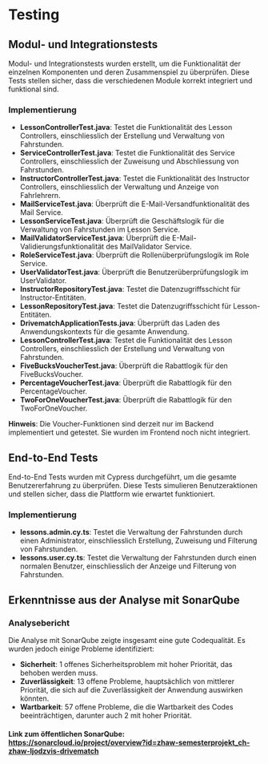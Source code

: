 # Testing

## Modul- und Integrationstests

Modul- und Integrationstests wurden erstellt, um die Funktionalität der einzelnen Komponenten und deren Zusammenspiel zu überprüfen. Diese Tests stellen sicher, dass die verschiedenen Module korrekt integriert und funktional sind.

### Implementierung

- **LessonControllerTest.java**: Testet die Funktionalität des Lesson Controllers, einschliesslich der Erstellung und Verwaltung von Fahrstunden.
- **ServiceControllerTest.java**: Testet die Funktionalität des Service Controllers, einschliesslich der Zuweisung und Abschliessung von Fahrstunden.
- **InstructorControllerTest.java**: Testet die Funktionalität des Instructor Controllers, einschliesslich der Verwaltung und Anzeige von Fahrlehrern.
- **MailServiceTest.java**: Überprüft die E-Mail-Versandfunktionalität des Mail Service.
- **LessonServiceTest.java**: Überprüft die Geschäftslogik für die Verwaltung von Fahrstunden im Lesson Service.
- **MailValidatorServiceTest.java**: Überprüft die E-Mail-Validierungsfunktionalität des MailValidator Service.
- **RoleServiceTest.java**: Überprüft die Rollenüberprüfungslogik im Role Service.
- **UserValidatorTest.java**: Überprüft die Benutzerüberprüfungslogik im UserValidator.
- **InstructorRepositoryTest.java**: Testet die Datenzugriffsschicht für Instructor-Entitäten.
- **LessonRepositoryTest.java**: Testet die Datenzugriffsschicht für Lesson-Entitäten.
- **DrivematchApplicationTests.java**: Überprüft das Laden des Anwendungskontexts für die gesamte Anwendung.
- **LessonControllerTest.java**: Testet die Funktionalität des Lesson Controllers, einschliesslich der Erstellung und Verwaltung von Fahrstunden.
- **FiveBucksVoucherTest.java**: Überprüft die Rabattlogik für den FiveBucksVoucher.
- **PercentageVoucherTest.java**: Überprüft die Rabattlogik für den PercentageVoucher.
- **TwoForOneVoucherTest.java**: Überprüft die Rabattlogik für den TwoForOneVoucher.

**Hinweis**: Die Voucher-Funktionen sind derzeit nur im Backend implementiert und getestet. Sie wurden im Frontend noch nicht integriert.

## End-to-End Tests

End-to-End Tests wurden mit Cypress durchgeführt, um die gesamte Benutzererfahrung zu überprüfen. Diese Tests simulieren Benutzeraktionen und stellen sicher, dass die Plattform wie erwartet funktioniert.

### Implementierung

- **lessons.admin.cy.ts**: Testet die Verwaltung der Fahrstunden durch einen Administrator, einschliesslich Erstellung, Zuweisung und Filterung von Fahrstunden.
- **lessons.user.cy.ts**: Testet die Verwaltung der Fahrstunden durch einen normalen Benutzer, einschliesslich der Anzeige und Filterung von Fahrstunden.

## Erkenntnisse aus der Analyse mit SonarQube

### Analysebericht

Die Analyse mit SonarQube zeigte insgesamt eine gute Codequalität. Es wurden jedoch einige Probleme identifiziert:

- **Sicherheit**: 1 offenes Sicherheitsproblem mit hoher Priorität, das behoben werden muss.
- **Zuverlässigkeit**: 13 offene Probleme, hauptsächlich von mittlerer Priorität, die sich auf die Zuverlässigkeit der Anwendung auswirken könnten.
- **Wartbarkeit**: 57 offene Probleme, die die Wartbarkeit des Codes beeinträchtigen, darunter auch 2 mit hoher Priorität.

#### Link zum öffentlichen SonarQube: https://sonarcloud.io/project/overview?id=zhaw-semesterprojekt_ch-zhaw-ljodzvis-drivematch
